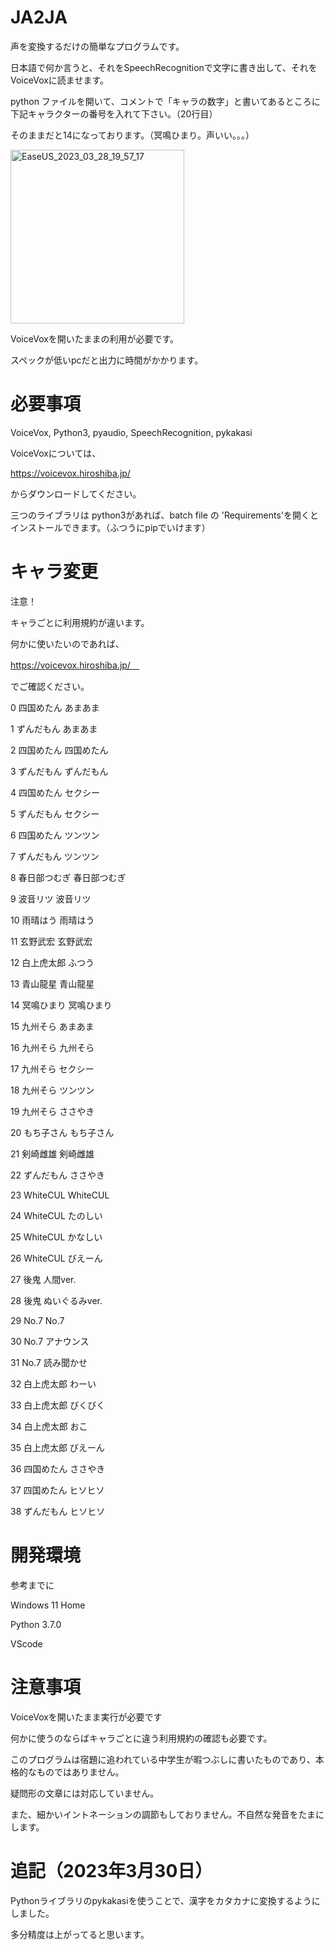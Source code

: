 # JA2JA
声を変換するだけの簡単なプログラムです。

日本語で何か言うと、それをSpeechRecognitionで文字に書き出して、それをVoiceVoxに読ませます。

python ファイルを開いて、コメントで「キャラの数字」と書いてあるところに下記キャラクターの番号を入れて下さい。（20行目）

そのままだと14になっております。（冥鳴ひまり。声いい。。。）

<img width="278" alt="EaseUS_2023_03_28_19_57_17" src="https://user-images.githubusercontent.com/112993351/228392543-ab4e83b7-64f3-4122-bb42-953183af2c4a.png">

VoiceVoxを開いたままの利用が必要です。

スペックが低いpcだと出力に時間がかかります。

# 必要事項

VoiceVox, Python3, pyaudio, SpeechRecognition, pykakasi

VoiceVoxについては、

https://voicevox.hiroshiba.jp/

からダウンロードしてください。

三つのライブラリは python3があれば、batch file の 'Requirements'を開くとインストールできます。（ふつうにpipでいけます）


# キャラ変更
注意！

キャラごとに利用規約が違います。

何かに使いたいのであれば、

https://voicevox.hiroshiba.jp/　

でご確認ください。


0	四国めたん	あまあま

1	ずんだもん	あまあま

2	四国めたん	四国めたん

3	ずんだもん	ずんだもん

4	四国めたん	セクシー

5	ずんだもん	セクシー

6	四国めたん	ツンツン

7	ずんだもん	ツンツン

8	春日部つむぎ	春日部つむぎ

9	波音リツ	波音リツ

10	雨晴はう	雨晴はう

11	玄野武宏	玄野武宏

12	白上虎太郎	ふつう

13	青山龍星	青山龍星

14	冥鳴ひまり	冥鳴ひまり

15	九州そら	あまあま

16	九州そら	九州そら

17	九州そら	セクシー

18	九州そら	ツンツン

19	九州そら	ささやき

20	もち子さん	もち子さん

21	剣崎雌雄	剣崎雌雄

22	ずんだもん	ささやき

23	WhiteCUL	WhiteCUL

24	WhiteCUL	たのしい

25	WhiteCUL	かなしい

26	WhiteCUL	びえーん

27	後鬼	人間ver.

28	後鬼	ぬいぐるみver.

29	No.7	No.7

30	No.7	アナウンス

31	No.7	読み聞かせ

32	白上虎太郎	わーい

33	白上虎太郎	びくびく

34	白上虎太郎	おこ

35	白上虎太郎	びえーん

36	四国めたん	ささやき

37	四国めたん	ヒソヒソ

38	ずんだもん	ヒソヒソ


# 開発環境
参考までに

Windows 11 Home

Python 3.7.0

VScode

# 注意事項
VoiceVoxを開いたまま実行が必要です

何かに使うのならばキャラごとに違う利用規約の確認も必要です。

このプログラムは宿題に追われている中学生が暇つぶしに書いたものであり、本格的なものではありません。

疑問形の文章には対応していません。

また、細かいイントネーションの調節もしておりません。不自然な発音をたまにします。


# 追記（2023年3月30日）
Pythonライブラリのpykakasiを使うことで、漢字をカタカナに変換するようにしました。

多分精度は上がってると思います。
